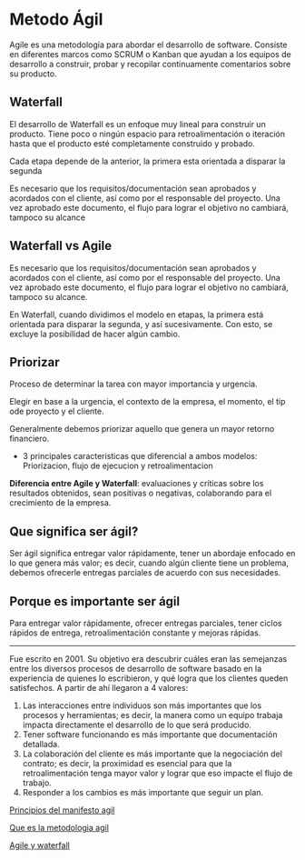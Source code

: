 # Metodo Ágil

Agile es una metodología para abordar el desarrollo de software. Consiste en diferentes marcos como SCRUM o Kanban que ayudan a los equipos de desarrollo a construir, probar y recopilar continuamente comentarios sobre su producto.

## Waterfall

El desarrollo de Waterfall es un enfoque muy lineal para construir un producto. Tiene poco o ningún espacio para retroalimentación o iteración hasta que el producto esté completamente construido y probado.

Cada etapa depende de la anterior, la primera esta orientada a disparar la segunda

Es necesario que los requisitos/documentación sean aprobados y acordados con el cliente, así como por el responsable del proyecto. Una vez aprobado este documento, el flujo para lograr el objetivo no cambiará, tampoco su alcance

## Waterfall vs Agile

Es necesario que los requisitos/documentación sean aprobados y acordados con el cliente, así como por el responsable del proyecto. Una vez aprobado este documento, el flujo para lograr el objetivo no cambiará, tampoco su alcance.

En Waterfall, cuando dividimos el modelo en etapas, la primera está orientada para disparar la segunda, y así sucesivamente. Con esto, se excluye la posibilidad de hacer algún cambio.

## Priorizar

Proceso de determinar la tarea con mayor importancia y urgencia.

Elegir en base a la urgencia, el contexto de la empresa, el momento, el tip ode proyecto y el cliente.

Generalmente debemos priorizar aquello que genera un mayor retorno financiero.

* 3 principales caracteristicas que diferencial a ambos modelos: Priorizacion, flujo de ejecucion y retroalimentacion

**Diferencia entre Agile y Waterfall**: evaluaciones y críticas sobre los resultados obtenidos, sean positivas o negativas, colaborando para el crecimiento de la empresa.

## Que significa ser ágil?
Ser ágil significa entregar valor rápidamente, tener un abordaje enfocado en lo que genera más valor; es decir, cuando algún cliente tiene un problema, debemos ofrecerle entregas parciales de acuerdo con sus necesidades.


## Porque es importante ser ágil
Para entregar valor rápidamente, ofrecer entregas parciales, tener ciclos rápidos de entrega, retroalimentación constante y mejoras rápidas.

---

Fue escrito en 2001. Su objetivo era descubrir cuáles eran las semejanzas entre los diversos procesos de desarrollo de software basado en la experiencia de quienes lo escribieron, y qué logra que los clientes queden satisfechos. A partir de ahí llegaron a 4 valores:

1. Las interacciones entre individuos son más importantes que los procesos y herramientas; es decir, la manera como un equipo trabaja impacta directamente el desarrollo de lo que será producido.
2. Tener software funcionando es más importante que documentación detallada.
3. La colaboración del cliente es más importante que la negociación del contrato; es decir, la proximidad es esencial para que la retroalimentación tenga mayor valor y lograr que eso impacte el flujo de trabajo.
4. Responder a los cambios es más importante que seguir un plan.

[Principios del manifesto agil](https://agilemanifesto.org/iso/es/principles.html)

[Que es la metodologia agil](https://www.aluracursos.com/blog/que-es-la-metodologia-agil)

[Agile y waterfall](https://www.freecodecamp.org/espanol/news/metodologia-agile/)

